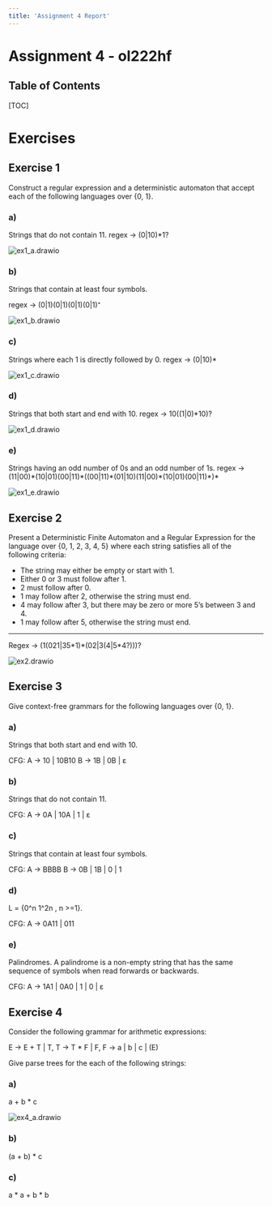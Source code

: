 ```yaml
---
title: 'Assignment 4 Report'
---
```


# Assignment 4 - ol222hf

## Table of Contents
[TOC]

# Exercises

## Exercise 1

Construct a regular expression and a deterministic automaton that accept each of the following languages over {0, 1}.

### a)

Strings that do not contain 11.
regex → (0|10)*1?

![ex1_a.drawio](./ex1_a.drawio.png) 

### b)

Strings that contain at least four symbols.

regex → (0|1)(0|1)(0|1)(0|1)⁺

![ex1_b.drawio](./ex1_b.drawio.png) 

### c)

Strings where each 1 is directly followed by 0.
regex → (0|10)*

![ex1_c.drawio](./ex1_c.drawio.png) 

### d)

Strings that both start and end with 10.
regex → 10((1|0)*10)?

![ex1_d.drawio](./ex1_d.drawio.png) 

### e)

Strings having an odd number of 0s and an odd number of 1s.
regex → (11|00)\*(10|01)(00|11)\*((00|11)\*(01|10)(11|00)\*(10|01)(00|11)\*)\*

![ex1_e.drawio](./ex1_e.drawio.png) 

## Exercise 2

Present a Deterministic Finite Automaton and a Regular Expression for the language over {0, 1, 2, 3, 4, 5} where each string satisfies all of the following criteria: 

- The string may either be empty or start with 1.
- Either 0 or 3 must follow after 1.
- 2 must follow after 0.
- 1 may follow after 2, otherwise the string must end.
- 4 may follow after 3, but there may be zero or more 5’s between 3 and 4.
- 1 may follow after 5, otherwise the string must end.

------

Regex → (1(021|35*1)\*(02|3(4|5\*4?)))?

![ex2.drawio](./ex2.drawio.png) 

## Exercise 3

Give context-free grammars for the following languages over {0, 1}.

### a)

Strings that both start and end with 10.

CFG:
A → 10 | 10B10
B → 1B | 0B | ε

### b) 

Strings that do not contain 11.

CFG:
A → 0A | 10A | 1 | ε

### c) 

Strings that contain at least four symbols.

CFG:
A → BBBB
B → 0B | 1B | 0 | 1

### d) 

L = {0^n 1^2n , n >=1}.

CFG: 
A → 0A11 | 011

### e) 

Palindromes. A palindrome is a non-empty string that has the same sequence of symbols when read forwards or backwards.

CFG:
A → 1A1 | 0A0 | 1 | 0 | ε

## Exercise 4

Consider the following grammar for arithmetic expressions:

E → E + T | T, 
T → T * F | F, 
F → a | b | c | (E)

Give parse trees for the each of the following strings:

### a)

a + b * c

![ex4_a.drawio](./ex4_a.drawio.png) 

### b)

(a + b) * c

### c)

a * a + b * b
